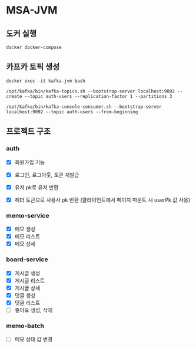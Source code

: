 # MSA-JVM

## 도커 실행

```shell
docker docker-compose

```


## 카프카 토픽 생성

```shell
docker exec -it kafka-jvm bash

/opt/kafka/bin/kafka-topics.sh --bootstrap-server localhost:9092 --create --topic auth-users --replication-factor 1 --partitions 3

/opt/kafka/bin/kafka-console-consumer.sh --bootstrap-server localhost:9092 --topic auth-users --from-beginning
```


## 프로젝트 구조

### auth

* [x] 회원가입 기능
* [x] 로그인, 로그아웃, 토큰 재발급
* [x] 유저 pk로 유저 반환 
* [x] 헤더 토큰으로 사용사 pk 반환 (클라이언트에서 페이지 마운트 시 userPk 값 사용)

 
### memo-service
* [x] 메모 생성
* [x] 메모 리스트
* [x] 메모 상세

### board-service
* [x] 게시글 생성
* [x] 게시글 리스트
* [x] 게시글 상세
* [x] 댓글 생성
* [x] 댓글 리스트
* [ ] 좋아요 생성, 삭제

### memo-batch
* [ ] 메모 상태 값 변경



